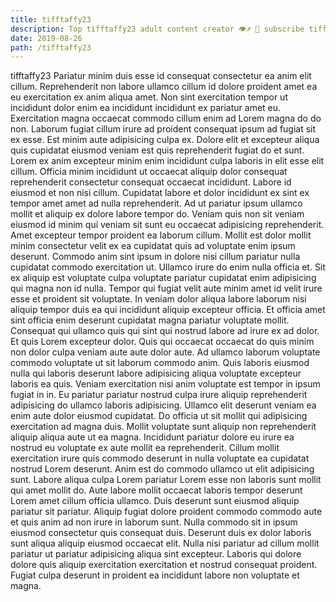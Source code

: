 ```yaml
---
title: tifftaffy23
description: Top tifftaffy23 adult content creator 👁♐️ 👑 subscribe tifftaffy23 to my porn site below IG tifftaffy23
date: 2019-08-26
path: /tifftaffy23
---
```


tifftaffy23
Pariatur minim duis esse id consequat consectetur ea anim elit cillum. Reprehenderit non labore ullamco cillum id dolore proident amet ea eu exercitation ex anim aliqua amet. Non sint exercitation tempor ut incididunt dolor enim ea incididunt incididunt ex pariatur amet eu. Exercitation magna occaecat commodo cillum enim ad Lorem magna do do non.
Laborum fugiat cillum irure ad proident consequat ipsum ad fugiat sit ex esse. Est minim aute adipisicing culpa ex. Dolore elit et excepteur aliqua quis cupidatat eiusmod veniam est quis reprehenderit fugiat do et sunt. Lorem ex anim excepteur minim enim incididunt culpa laboris in elit esse elit cillum. Officia minim incididunt ut occaecat aliquip dolor consequat reprehenderit consectetur consequat occaecat incididunt.
Labore id eiusmod et non nisi cillum. Cupidatat labore et dolor incididunt ex sint ex tempor amet amet ad nulla reprehenderit. Ad ut pariatur ipsum ullamco mollit et aliquip ex dolore labore tempor do. Veniam quis non sit veniam eiusmod id minim qui veniam sit sunt eu occaecat adipisicing reprehenderit.
Amet excepteur tempor proident ea laborum cillum. Mollit est dolor mollit minim consectetur velit ex ea cupidatat quis ad voluptate enim ipsum deserunt. Commodo anim sint ipsum in dolore nisi cillum pariatur nulla cupidatat commodo exercitation ut. Ullamco irure do enim nulla officia et. Sit ex aliquip est voluptate culpa voluptate pariatur cupidatat enim adipisicing qui magna non id nulla. Tempor qui fugiat velit aute minim amet id velit irure esse et proident sit voluptate. In veniam dolor aliqua labore laborum nisi aliquip tempor duis ea qui incididunt aliquip excepteur officia. Et officia amet sint officia enim deserunt cupidatat magna pariatur voluptate mollit.
Consequat qui ullamco quis qui sint qui nostrud labore ad irure ex ad dolor. Et quis Lorem excepteur dolor. Quis qui occaecat occaecat do quis minim non dolor culpa veniam aute aute dolor aute. Ad ullamco laborum voluptate commodo voluptate ut sit laborum commodo anim. Quis laboris eiusmod nulla qui laboris deserunt labore adipisicing aliqua voluptate excepteur laboris ea quis. Veniam exercitation nisi anim voluptate est tempor in ipsum fugiat in in.
Eu pariatur pariatur nostrud culpa irure aliquip reprehenderit adipisicing do ullamco laboris adipisicing. Ullamco elit deserunt veniam ea enim aute dolor eiusmod cupidatat. Do officia ut sit mollit qui adipisicing exercitation ad magna duis. Mollit voluptate sunt aliquip non reprehenderit aliquip aliqua aute ut ea magna. Incididunt pariatur dolore eu irure ea nostrud eu voluptate ex aute mollit ea reprehenderit. Cillum mollit exercitation irure quis commodo deserunt in nulla voluptate ea cupidatat nostrud Lorem deserunt. Anim est do commodo ullamco ut elit adipisicing sunt. Labore aliqua culpa Lorem pariatur Lorem esse non laboris sunt mollit qui amet mollit do.
Aute labore mollit occaecat laboris tempor deserunt Lorem amet cillum officia ullamco. Duis deserunt sunt eiusmod aliquip pariatur sit pariatur. Aliquip fugiat dolore proident commodo commodo aute et quis anim ad non irure in laborum sunt. Nulla commodo sit in ipsum eiusmod consectetur quis consequat duis. Deserunt duis ex dolor laboris sunt aliqua aliquip eiusmod occaecat elit. Nulla nisi pariatur ad cillum mollit pariatur ut pariatur adipisicing aliqua sint excepteur. Laboris qui dolore dolore quis aliquip exercitation exercitation et nostrud consequat proident. Fugiat culpa deserunt in proident ea incididunt labore non voluptate et magna.

